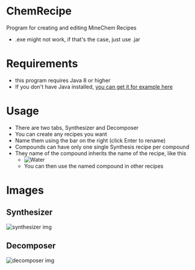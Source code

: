 # ChemRecipe
Program for creating and editing MineChem Recipes

- .exe might not work, if that's the case,
just use .jar

# Requirements
- this program requires Java 8 or higher
- If you don't have Java installed, [you can get it for example here](https://bell-sw.com/pages/downloads/)

# Usage
- There are two tabs, Synthesizer and Decomposer
- You can create any recipes you want
- Name them using the bar on the right (click Enter to rename)
- Compounds can have only one single Synthesis recipe per compound
- They name of the compound inherits the name of the recipe, like this
  - ![Water](https://raw.githubusercontent.com/justADeni/ChemRecipe/master/img/Water.png)
  - You can then use the named compound in other recipes

# Images

## Synthesizer
![synthesizer img](https://raw.githubusercontent.com/justADeni/ChemRecipe/master/img/synthesizer.jpg)

## Decomposer
![decomposer img](https://raw.githubusercontent.com/justADeni/ChemRecipe/master/img/decomposer.jpg)
